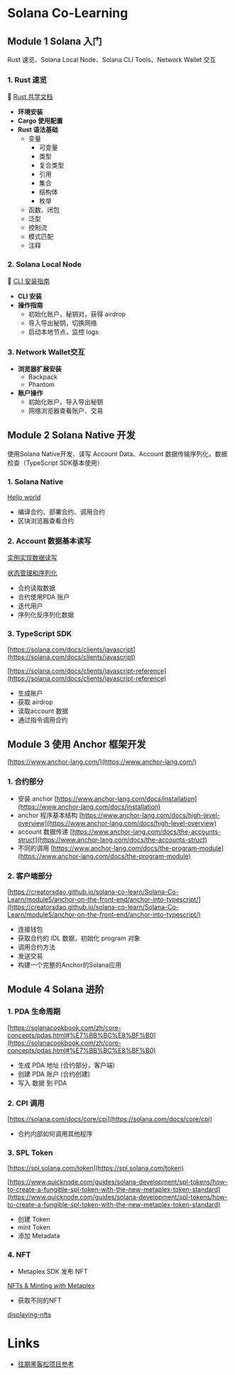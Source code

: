# Solana Co-Learning

## Module 1 Solana 入门

Rust 速览、Solana Local Node、Solana CLI Tools、Network Wallet 交互

### 1. Rust 速览

🔗 [Rust 共学文档](https://github.com/CreatorsDAO/rust-co-learn/blob/main/rust-co-learn.md)

- **环境安装**
- **Cargo 使用配置**
- **Rust 语法基础**
  - 变量
    - 可变量
    - 类型
    - 复合类型
    - 引用
    - 集合
    - 结构体
    - 枚举
  - 函数、闭包
  - 泛型
  - 控制流
  - 模式匹配
  - 注释

### 2. Solana Local Node

🔗 [CLI 安装指南](https://solana.com/zh/developers/guides/getstarted/setup-local-development)

- **CLI 安装**
- **操作指南**
  - 初始化账户，秘钥对，获得 airdrop
  - 导入导出秘钥，切换网络
  - 启动本地节点，监控 logs

### 3. Network Wallet交互

- **浏览器扩展安装**
  - Backpack
  - Phantom
- **账户操作**
  - 初始化账户，导入导出秘钥
  - 网络浏览器查看账户、交易

## Module 2 Solana Native 开发

使用Solana Native开发、读写 Account Data、Account 数据传输序列化，数据检查（TypeScript SDK基本使用）

### 1. Solana Native

[Hello world](https://solana.com/zh/developers/guides/getstarted/local-rust-hello-world)

- 编译合约、部署合约、调用合约
- 区块浏览器查看合约

### 2. Account 数据基本读写

[实例实现数据读写](https://creatorsdao.github.io/solana-co-learn/Solana-Co-Learn/module3/native-solana-development/build-a-movie-review-program/)

[状态管理和序列化](https://creatorsdao.github.io/solana-co-learn/Solana-Co-Learn/module3/native-solana-development/state-management/)

- 合约读取数据
- 合约使用PDA 账户
- 迭代用户
- 序列化反序列化数据

### 3. TypeScript SDK

[https://solana.com/docs/clients/javascript](https://solana.com/docs/clients/javascript)

[https://solana.com/docs/clients/javascript-reference](https://solana.com/docs/clients/javascript-reference)

- 生成账户
- 获取 airdrop
- 读取account 数据
- 通过指令调用合约

## Module 3 使用 Anchor 框架开发

[https://www.anchor-lang.com/](https://www.anchor-lang.com/)

### 1. 合约部分

- 安装 anchor [https://www.anchor-lang.com/docs/installation](https://www.anchor-lang.com/docs/installation)
- anchor 程序基本结构 [https://www.anchor-lang.com/docs/high-level-overview](https://www.anchor-lang.com/docs/high-level-overview)
- account 数据传递  [https://www.anchor-lang.com/docs/the-accounts-struct](https://www.anchor-lang.com/docs/the-accounts-struct)
- 不同的调用 [https://www.anchor-lang.com/docs/the-program-module](https://www.anchor-lang.com/docs/the-program-module)

### 2. 客户端部分

[https://creatorsdao.github.io/solana-co-learn/Solana-Co-Learn/module5/anchor-on-the-front-end/anchor-into-typescript/](https://creatorsdao.github.io/solana-co-learn/Solana-Co-Learn/module5/anchor-on-the-front-end/anchor-into-typescript/)

- 连接钱包
- 获取合约的 IDL 数据，初始化 program 对象
- 调用合约方法
- 发送交易
- 构建一个完整的Anchor的Solana应用

## Module 4 Solana 进阶

### 1. PDA 生命周期

[https://solanacookbook.com/zh/core-concepts/pdas.html#%E7%BB%BC%E8%BF%B0](https://solanacookbook.com/zh/core-concepts/pdas.html#%E7%BB%BC%E8%BF%B0)

- 生成 PDA 地址 (合约部分，客户端)
- 创建 PDA 账户 (合约创建)
- 写入 数据 到 PDA

### 2. CPI 调用

[https://solana.com/docs/core/cpi](https://solana.com/docs/core/cpi)

- 合约内部如何调用其他程序

### 3. SPL Token

[https://spl.solana.com/token](https://spl.solana.com/token)

[https://www.quicknode.com/guides/solana-development/spl-tokens/how-to-create-a-fungible-spl-token-with-the-new-metaplex-token-standard](https://www.quicknode.com/guides/solana-development/spl-tokens/how-to-create-a-fungible-spl-token-with-the-new-metaplex-token-standard)

- 创建 Token
- mint Token
- 添加 Metadata

### 4. NFT

- Metaplex SDK 发布 NFT

[NFTs & Minting with Metaplex](https://creatorsdao.github.io/solana-co-learn/Solana-Co-Learn/module2/nfts-and-minting-with-metaplex/)

- 获取不同的NFT

[displaying-nfts](https://creatorsdao.github.io/solana-co-learn/Solana-Co-Learn/module2/displayings-nfts-in-a-ui/displaying-nfts/)


# Links

* [往期黑客松项目参考](https://hyperdrive.solana.com/projects/explore)
